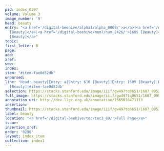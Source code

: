 ```yaml
---
pid: index_0297
volume: Volume 3
image_number: '9'
head: beauty
entry: "<a href='/digital-beehive/alpha1/alpha_0069/'>a</a>|<a href='/digital-beehive/num3/num_0823/'>616
  [Beauty]</a>|<a href='/digital-beehive/num7/num_2426/'>1609 [Beauty]</a>|<a href='/digital-beehive/num11/num_3508/'>4814
  [Beauty]</a>"
topic:
first_letter: B
page:
add:
xref:
see:
index:
item: "#item-fae0d52db"
unparsed:
line: 'Head: beauty|Entry: a|Entry: 616 [Beauty]|Entry: 1609 [Beauty]|Entry: 4814
  [Beauty]|#item-fae0d52db'
selection: https://stacks.stanford.edu/image/iiif/gw497tq8651/1607_0952/1583,2155,773,126/full/0/default.jpg
full_image: https://stacks.stanford.edu/image/iiif/gw497tq8651/1607_0952/full/full/0/default.jpg
annotation_uri: http://dev.llgc.org.uk/annotation/1565018471113
insertion:
thumbnail: https://stacks.stanford.edu/image/iiif/gw497tq8651/1607_0952/1583,2155,773,126/150,/0/default.jpg
label: beauty
location: "<a href='/digital-beehive/toc/toc3_09/'>Full Page</a>"
issue:
insertion_xref:
order: '0296'
layout: index_item
collection: index1
---
```

